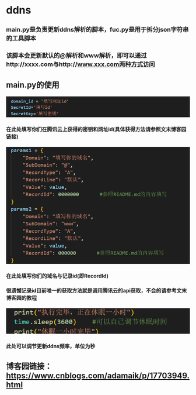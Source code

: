 # ddns

### main.py是负责更新ddns解析的脚本，fuc.py是用于拆分json字符串的工具脚本
### 该脚本会更新默认的@解析和www解析，即可以通过http://xxxx.com与http://www.xxx.com两种方式访问

## main.py的使用
![Alt text](image-1.png)
#### 在此处填写你们在腾讯云上获得的密钥和网址id(具体获得方法请参照文末博客园链接)
![Alt text](image-2.png)
#### 在此处填写你们的域名与记录id(即RecordId)
#### 很遗憾记录id目前唯一的获取方法就是调用腾讯云的api获取，不会的请参考文末博客园的教程
![Alt text](image-3.png)
#### 此处可以调节更新ddns频率，单位为秒

## 博客园链接：https://www.cnblogs.com/adamaik/p/17703949.html